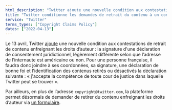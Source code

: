 ```yaml
---
html_description: "Twitter ajoute une nouvelle condition aux contestations de retrait de contenu enfreignant les droits d’auteur."
title: "Twitter conditionne les demandes de retrait du contenu à un consentement juridictionnel"
service: "Twitter"
terms_types: ["Copyright Claims Policy"]
dates: ["2022-04-13"]
---
```


Le 13 avril, Twitter <a target="_blank" rel="noopener" href="https://github.com/OpenTermsArchive/france-elections-versions/commit/7460a0728476c0835c20ef973e113674b450ddc7?diff=split">ajoute</a> une nouvelle condition aux contestations de retrait de contenu enfreignant les droits d’auteur : la signature d'une déclaration de consentement juridictionnel, légèrement différente selon que l’adresse de l’internaute est américaine ou non. Pour une personne française, il faudra donc joindre à ses coordonnées, sa signature, une déclaration de bonne foi et l'identification des contenus retirés ou désactivés la déclaration suivante : « j'accepte la compétence de toute cour de justice dans laquelle Twitter peut se trouver ».

Par ailleurs, en plus de l’adresse `copyright@twitter.com`, la plateforme permet désormais de demander de retirer du contenu enfreignant les droits d’auteur via <a target="_blank" rel="noopener" href="https://help.twitter.com/en/forms/ipi/dmca-retraction">un formulaire</a>.
